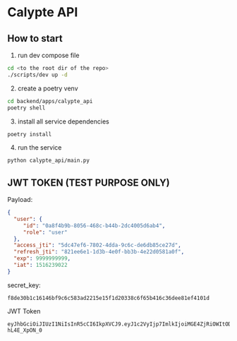 # Calypte API

## How to start

1. run dev compose file
```bash
cd <to the root dir of the repo>
./scripts/dev up -d
```
2. create a poetry venv
```bash
cd backend/apps/calypte_api
poetry shell
```
3. install all service dependencies
```bash
poetry install
```
4. run the service
```bash
python calypte_api/main.py
```

## JWT TOKEN (TEST PURPOSE ONLY)

Payload:
```json
{
  "user": {
     "id": "0a8f4b9b-8056-468c-b44b-2dc4005d6ab4",
     "role": "user"
  },
  "access_jti": "5dc47ef6-7802-4dda-9c6c-de6db85ce27d",
  "refresh_jti": "821ee6e1-1d3b-4e0f-bb3b-4e22d0581a0f",
  "exp": 9999999999,
  "iat": 1516239022
}
```

secret_key:
```
f8de30b1c16146bf9c6c583ad2215e15f1d20338c6f65b416c36dee81ef4101d
```

JWT Token
```
eyJhbGciOiJIUzI1NiIsInR5cCI6IkpXVCJ9.eyJ1c2VyIjp7ImlkIjoiMGE4ZjRiOWItODA1Ni00NjhjLWI0NGItMmRjNDAwNWQ2YWI0Iiwicm9sZSI6InVzZXIifSwiYWNjZXNzX2p0aSI6IjVkYzQ3ZWY2LTc4MDItNGRkYS05YzZjLWRlNmRiODVjZTI3ZCIsInJlZnJlc2hfanRpIjoiODIxZWU2ZTEtMWQzYi00ZTBmLWJiM2ItNGUyMmQwNTgxYTBmIiwiZXhwIjo5OTk5OTk5OTk5LCJpYXQiOjE1MTYyMzkwMjJ9.bzdUhudpXWfJSWUjJk3i32XOenKM5O5-hL4E_XpON_0
```
